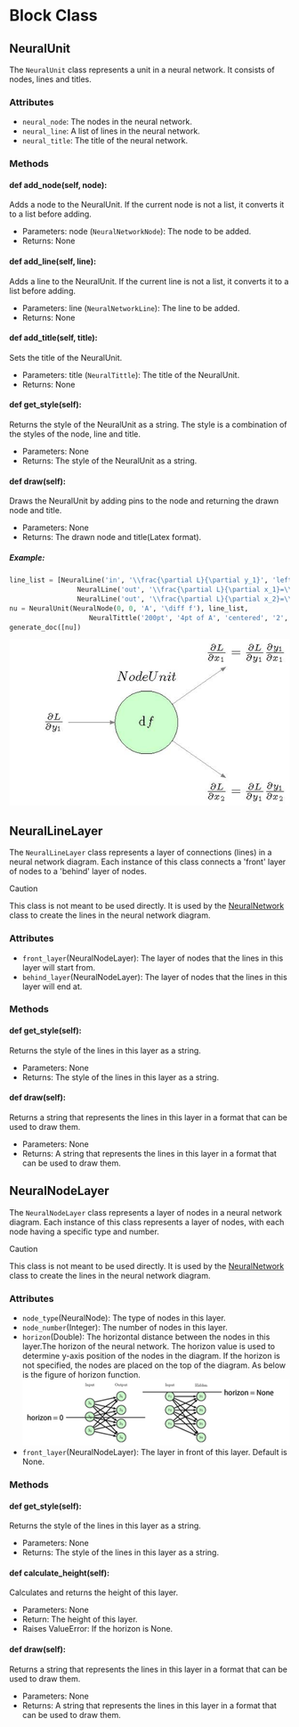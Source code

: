 # Block Class

## NeuralUnit

The `NeuralUnit` class represents a unit in a neural network. It consists of nodes, lines and titles.

### Attributes
- `neural_node`: The nodes in the neural network.
- `neural_line`: A list of lines in the neural network.
- `neural_title`: The title of the neural network.

### Methods

#### def add_node(self, node):
Adds a node to the NeuralUnit. If the current node is not a list, it converts it to a list before adding.
- Parameters: node (`NeuralNetworkNode`): The node to be added.
- Returns: None

#### def add_line(self, line):
Adds a line to the NeuralUnit. If the current line is not a list, it converts it to a list before adding.
- Parameters: line (`NeuralNetworkLine`): The line to be added.
- Returns: None

#### def add_title(self, title):
Sets the title of the NeuralUnit.
- Parameters: title (`NeuralTittle`): The title of the NeuralUnit.
- Returns: None

#### def get_style(self):
 Returns the style of the NeuralUnit as a string. The style is a combination of the styles of the node, line and title.
- Parameters: None
- Returns: The style of the NeuralUnit as a string.

#### def draw(self):
Draws the NeuralUnit by adding pins to the node and returning the drawn node and title.
- Parameters: None
- Returns: The drawn node and title(Latex format).

##### Example:
```python
line_list = [NeuralLine('in', '\\frac{\partial L}{\partial y_1}', 'left', '35pt'),
                 NeuralLine('out', '\\frac{\partial L}{\partial x_1}=\\frac{\partial L}{\partial y_1}\\frac{\partial y_1}{\partial x_1}','above right', '35pt'),
                 NeuralLine('out', '\\frac{\partial L}{\partial x_2}=\\frac{\partial L}{\partial y_1}\\frac{\partial y_1}{\partial x_2}', 'below right', '35pt')]
nu = NeuralUnit(NeuralNode(0, 0, 'A', '\diff f'), line_list,
                    NeuralTittle('200pt', '4pt of A', 'centered', '2', 'Node Unit'))
generate_doc([nu])
```
![neural_unit_example](../fig/neuralunit_example.jpg)

## NeuralLineLayer

The `NeuralLineLayer` class represents a layer of connections (lines) in a neural network diagram. Each instance of this class connects a 'front' layer of nodes to a 'behind' layer of nodes.

> [!CAUTION]
> 
> This class is not meant to be used directly. It is used by the [NeuralNetwork](./Diagram.md/#neuralnetwork) class to create the lines in the neural network diagram.



### Attributes
- `front_layer`(NeuralNodeLayer): The layer of nodes that the lines in this layer will start from.
- `behind_layer`(NeuralNodeLayer): The layer of nodes that the lines in this layer will end at.

### Methods

#### def get_style(self):
Returns the style of the lines in this layer as a string.
- Parameters: None
- Returns: The style of the lines in this layer as a string.

#### def draw(self):
Returns a string that represents the lines in this layer in a format that can be used to draw them.
- Parameters: None
- Returns: A string that represents the lines in this layer in a format that can be used to draw them.

## NeuralNodeLayer
The `NeuralNodeLayer` class represents a layer of nodes in a neural network diagram. Each instance of this class represents a layer of nodes, with each node having a specific type and number.

> [!CAUTION]
> 
> This class is not meant to be used directly. It is used by the [NeuralNetwork](./Diagram.md/#neuralnetwork) class to create the lines in the neural network diagram.

### Attributes
- `node_type`(NeuralNode): The type of nodes in this layer.
- `node_number`(Integer): The number of nodes in this layer.
- `horizon`(Double): The horizontal distance between the nodes in this layer.The horizon of the neural network. The horizon value is used to determine y-axis position of the nodes in the diagram. If the horizon is not specified, the nodes are placed on the top of the diagram. As below is the figure of horizon function.
![horizon](../fig/horizon_comparation.png)
- `front_layer`(NeuralNodeLayer): The layer in front of this layer. Default is None.

### Methods

#### def get_style(self):
Returns the style of the lines in this layer as a string.
- Parameters: None
- Returns: The style of the lines in this layer as a string.

#### def calculate_height(self):
Calculates and returns the height of this layer.
- Parameters: None 
- Return: The height of this layer.
- Raises ValueError: If the horizon is None.

#### def draw(self):
Returns a string that represents the lines in this layer in a format that can be used to draw them.
- Parameters: None
- Returns: A string that represents the lines in this layer in a format that can be used to draw them.
